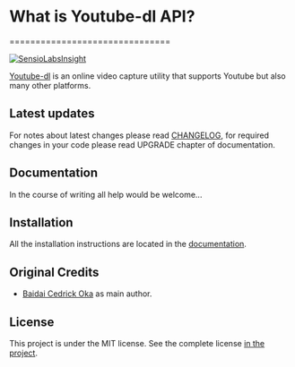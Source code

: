 # What is Youtube-dl API?
===============================

[![SensioLabsInsight](https://insight.sensiolabs.com/projects/c403a6d6-0f8b-4d74-8002-31e8fa880d43/mini.png)](https://insight.sensiolabs.com/projects/c403a6d6-0f8b-4d74-8002-31e8fa880d43)

[Youtube-dl](https://doc.ubuntu-fr.org/youtube-dl) is an online video capture utility that supports Youtube but also many other platforms.

Latest updates
--------------

For notes about latest changes please read [CHANGELOG](CHANGELOG.md), for required changes in your code please read UPGRADE chapter of documentation.

Documentation
-------------

In the course of writing all help would be welcome...

Installation
------------

All the installation instructions are located in the [documentation](docs/index.md).

Original Credits
----------------

* [Baidai Cedrick Oka](https://github.com/CedrickOka) as main author.

License
-------

This project is under the MIT license. See the complete license [in the project](LICENSE).
